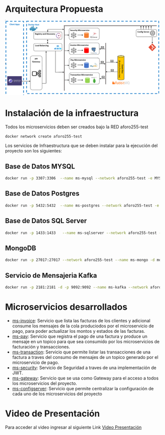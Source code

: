 # Arquitectura Propuesta
![alt text](https://github.com/diegosym86/Aforo255TestConfigServer/blob/main/Proyecto.png)

# Instalación de la infraestructura
Todos los microservicios deben ser creados bajo la RED aforo255-test

```bash
docker network create aforo255-test
```
Los servicios de Infraestructura que se deben instalar para la ejecución del proyecto son los siguientes:

## Base de Datos MYSQL

```bash
docker run -p 3307:3306  --name ms-mysql --network aforo255-test -e MYSQL_ROOT_PASSWORD=123456 -e MYSQL_DATABASE=db_operation -d mysql:8
```

## Base de Datos Postgres

```bash
docker run -p 5432:5432  --name ms-postgres --network aforo255-test -e POSTGRES_PASSWORD=123456 -e  POSTGRES_DB=db_invoice -d postgres:12-alpine
```

## Base de Datos SQL Server 

```bash
docker run -p 1433:1433   --name ms-sqlserver --network aforo255-test -e ACCEPT_EULA=Y -e SA_PASSWORD=1a.2b.3c.  -d mcr.microsoft.com/mssql/server:2019-CU3-ubuntu-18.04
```
## MongoDB

```bash
docker run -p 27017:27017 --network aforo255-test --name ms-mongo -d mongo
```
## Servicio de Mensajeria Kafka

```bash
docker run -p 2181:2181 -d -p 9092:9092 --name ms-kafka --network aforo255-test -e ADVERTISED_HOST=127.0.0.1  -e NUM_PARTITIONS=3 johnnypark/kafka-zookeeper
```
# Microservicios desarrollados

- [ms-invoice](https://github.com/diegosym86/Aforo255TestConfigServer/tree/main/Proyecto_Aforo255/ms-invoice): Servicio que lista las facturas de los clientes y adicional consume los mensajes de la cola produciodos por el microservicio de pago, para poder actualizar los montos y estados de las facturas. 
- [ms-pay](https://github.com/diegosym86/Aforo255TestConfigServer/tree/main/Proyecto_Aforo255/ms-pay): Servicio que registra el pago de una factura y produce un mensaje en un topico para que sea consumido por los microservicios de facturación y transacciones.
- [ms-transaction](https://github.com/diegosym86/Aforo255TestConfigServer/tree/main/Proyecto_Aforo255/ms-transaction): Servicio que permite listar las transacciones de una factura a traves del consumo de mensajes de un topico generado por el microservicio de pago.  
- [ms-security](https://github.com/diegosym86/Aforo255TestConfigServer/tree/main/Proyecto_Aforo255/ms-security): Servicio de Seguridad a traves de una implementación de JWT.
- [ms-gateway](https://github.com/diegosym86/Aforo255TestConfigServer/tree/main/Proyecto_Aforo255/ms-gateway): Servicio que se usa como Gateway para el acceso a todos los microservicios del proyecto. 
- [ms-configserver](https://github.com/diegosym86/Aforo255TestConfigServer/tree/main/Proyecto_Aforo255/ms-configserver): Servicio que permite centralizar la configuración de cada uno de los microservicios del proyecto


# Video de Presentación
Para acceder al video ingresar al siguiente Link [Video Presentación](https://www.youtube.com/watch?v=bqpGSC86-Ok)
